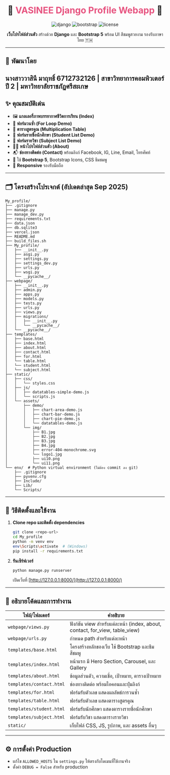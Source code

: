 

<div align="center">
</div>

<div align="center">
	<h1>🌸 <span style="color:#e75480">VASINEE Django Profile Webapp</span> 🌸</h1>
	<p>
		<img src="https://img.shields.io/badge/Django-5.x-success?logo=django" alt="django"/>
		<img src="https://img.shields.io/badge/Bootstrap-5.x-blueviolet?logo=bootstrap" alt="bootstrap"/>
		<img src="https://img.shields.io/badge/License-Educational-lightgrey" alt="license"/>
	</p>
	<p><b>เว็บโปรไฟล์ส่วนตัว</b> สร้างด้วย <b>Django</b> และ <b>Bootstrap 5</b> พร้อม UI สีชมพูสวยงาม รองรับภาษาไทย 🇹🇭</p>
</div>

---

## 📄 พัฒนาโดย

นางสาววาสินี มาฤทธิ์ 6712732126 | สาขาวิทยาการคอมพิวเตอร์ ปี 2 | มหาวิทยาลัยราชภัฏศรีสะเกษ
---

## ✨ คุณสมบัติเด่น

<ul>
	<li>🖼️ <b>แกลเลอรี่ภาพบรรยากาศชีวิตการเรียน (Index)</b></li>
	<li>🔁 <b>ฟอร์มวนซ้ำ (For Loop Demo)</b></li>
	<li>🧮 <b>ตารางสูตรคูณ (Multiplication Table)</b></li>
	<li>📅 <b>ฟอร์มรายชื่อนักศึกษา (Student List Demo)</b></li>
	<li>👥 <b>ฟอร์มรายวิชา (Subject List Demo)</b></li>
	<li>👩‍🎓 <b>หน้าโปรไฟล์ส่วนตัว (About)</b></li>
	<li>📬 <b>ช่องทางติดต่อ (Contact)</b> พร้อมลิงก์ Facebook, IG, Line, Email, โทรศัพท์</li>
	<li>🎨 ใช้ <b>Bootstrap 5</b>, Bootstrap Icons, CSS ธีมชมพู</li>
	<li>📱 <b>Responsive</b> รองรับมือถือ</li>
</ul>

---

## 🗂️ โครงสร้างโปรเจกต์ (อัปเดตล่าสุด Sep 2025)

```text
My_profile/
├── .gitignore
├── manage.py
├── manage_dev.py
├── requirements.txt
├── data.json
├── db.sqlite3
├── vercel.json
├── README.md
├── build_files.sh
├── My_profile/
│   ├── __init__.py
│   ├── asgi.py
│   ├── settings.py
│   ├── settings_dev.py
│   ├── urls.py
│   ├── wsgi.py
│   └── __pycache__/
├── webpage/
│   ├── __init__.py
│   ├── admin.py
│   ├── apps.py
│   ├── models.py
│   ├── tests.py
│   ├── urls.py
│   ├── views.py
│   ├── migrations/
│   │   ├── __init__.py
│   │   └── __pycache__/
│   └── __pycache__/
├── templates/
│   ├── base.html
│   ├── index.html
│   ├── about.html
│   ├── contact.html
│   ├── for.html
│   └── table.html
│   └── student.html
│   └── subject.html
├── static/
│   ├── css/
│   │   └── styles.css
│   ├── js/
│   │   ├── datatables-simple-demo.js
│   │   └── scripts.js
│   └── assets/
│       ├── demo/
│       │   ├── chart-area-demo.js
│       │   ├── chart-bar-demo.js
│       │   ├── chart-pie-demo.js
│       │   └── datatables-demo.js
│       └── img/
│           ├── B1.jpg
│           ├── B2.jpg
│           ├── B3.jpg
│           ├── B4.jpg
│           ├── error-404-monochrome.svg
│           └── logo1.jpg
│           ├── ui10.png
│           └── ui11.png
└── env/  # Python virtual environment (ไม่ต้อง commit ลง git)
	├── .gitignore
	├── pyvenv.cfg
	├── Include/
	├── Lib/
	└── Scripts/
```

---

## 🚀 วิธีติดตั้งและใช้งาน

1. **Clone repo และติดตั้ง dependencies**
	 ```bash
	 git clone <repo-url>
	 cd My_profile
	 python -m venv env
	 env\Scripts\activate  # (Windows)
	 pip install -r requirements.txt
	 ```

2. **รันเซิร์ฟเวอร์**
	 ```bash
	 python manage.py runserver
	 ```
	 เปิดเว็บที่ [http://127.0.0.1:8000/](http://127.0.0.1:8000/)

---

## 📝 อธิบายโค้ดและการทำงาน

| ไฟล์/โฟลเดอร์ | คำอธิบาย |
|---|---|
| `webpage/views.py` | ฟังก์ชัน view สำหรับแต่ละหน้า (index, about, contact, for_view, table_view) |
| `webpage/urls.py` | กำหนด path สำหรับแต่ละหน้า |
| `templates/base.html` | โครงสร้างหลักของเว็บ ใช้ Bootstrap และธีมสีชมพู |
| `templates/index.html` | หน้าแรก มี Hero Section, Carousel, และ Gallery |
| `templates/about.html` | ข้อมูลส่วนตัว, ความเชื่อ, เป้าหมาย, ตารางเป้าหมาย |
| `templates/contact.html` | ช่องทางติดต่อ พร้อมไอคอนและปุ่มลิงก์ |
| `templates/for.html` | ฟอร์มรับตัวเลข แสดงผลลัพธ์การวนซ้ำ |
| `templates/table.html` | ฟอร์มรับตัวเลข แสดงตารางสูตรคูณ |
| `templates/student.html` | ฟอร์มรับนักศึกษา แสดงตารางรายชื่อนักศึกษา |
| `templates/subject.html` | ฟอร์มรับวิชา แสดงตารางรายวิชา |
| `static/` | เก็บไฟล์ CSS, JS, รูปภาพ, และ assets อื่นๆ |

---

## ⚙️ การตั้งค่า Production

- แก้ไข `ALLOWED_HOSTS` ใน `settings.py` ให้ตรงกับโดเมนที่ใช้งานจริง
- ตั้งค่า `DEBUG = False` สำหรับ production

